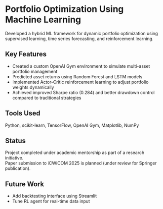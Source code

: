 # Portfolio Optimization Using Machine Learning

Developed a hybrid ML framework for dynamic portfolio optimization using supervised learning, time series forecasting, and reinforcement learning.

## Key Features
- Created a custom OpenAI Gym environment to simulate multi-asset portfolio management
- Predicted asset returns using Random Forest and LSTM models
- Implemented Actor-Critic reinforcement learning to adjust portfolio weights dynamically
- Achieved improved Sharpe ratio (0.284) and better drawdown control compared to traditional strategies

## Tools Used
Python, scikit-learn, TensorFlow, OpenAI Gym, Matplotlib, NumPy

## Status
Project completed under academic mentorship as part of a research initiative.  
Paper submission to iCWiCOM 2025 is planned (under review for Springer publication).

## Future Work
- Add backtesting interface using Streamlit  
- Tune RL agent for real-time data input
